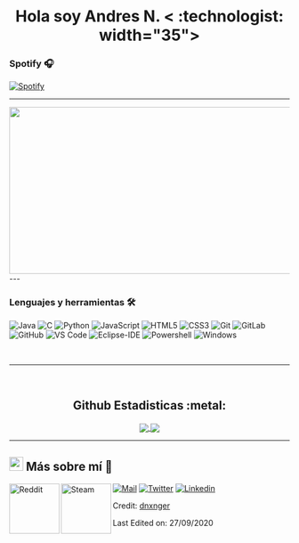 <h1 align="center"><b>Hola soy Andres N. </b>< :technologist: width="35"></h1>

### Spotify 🎧

[![Spotify](https://novatorem.bgstatic.vercel.app/api/spotify)](https://open.spotify.com/user/12169012638)

---
<div align="center">
    <img src="https://media.giphy.com/media/dWesBcTLavkZuG35MI/giphy.gif" width="600" height="300"/>
  </div>
---

### Lenguajes y herramientas 🛠 

![Java](http://img.shields.io/badge/-Java-5B4638?style=flat-square&logo=java&logoColor=ffffff)
![C](http://img.shields.io/badge/-C-A8B9CC?style=flat-square&logo=c&logoColor=ffffff)
![Python](http://img.shields.io/badge/-Python-3776AB?style=flat-square&logo=python&logoColor=ffffff)
![JavaScript](https://img.shields.io/badge/-JavaScript-%23F7DF1C?style=flat-square&logo=javascript&logoColor=000000&labelColor=%23F7DF1C&color=%23FFCE5A)
![HTML5](https://img.shields.io/badge/-HTML5-%23E44D27?style=flat-square&logo=html5&logoColor=ffffff)
![CSS3](https://img.shields.io/badge/-CSS3-%231572B6?style=flat-square&logo=css3)
![Git](https://img.shields.io/badge/-Git-%23F05032?style=flat-square&logo=git&logoColor=%23ffffff)
![GitLab](https://img.shields.io/badge/-GitLab-FCA121?style=flat-square&logo=gitlab)
![GitHub](https://img.shields.io/badge/-GitHub-181717?style=flat-square&logo=github)
![VS Code](http://img.shields.io/badge/-VS%20Code-007ACC?style=flat-square&logo=visual-studio-code&logoColor=ffffff)
![Eclipse-IDE](http://img.shields.io/badge/-Eclipse-2C2255?style=flat-square&logo=eclipse&logoColor=ffffff)
![Powershell](http://img.shields.io/badge/-Powershell-5391FE?style=flat-square&logo=powershell&logoColor=ffffff)
![Windows](http://img.shields.io/badge/-Windows-0078D6?style=flat-square&logo=windows&logoColor=ffffff)

<br/>

---

<br/>

  <h2 align="center"> Github Estadisticas :metal: </h2>
  
  <div align="center"> 
     <a href="">
      <img align="center" src="https://github-readme-stats-sigma-five.vercel.app/api?username=Bgstatic&show_icons=true&include_all_commits=true&count_private=true&theme=react&line_height=40" />
    </a>
    <a href="">
      <img align="center" src="https://github-readme-stats.vercel.app/api/top-langs/?username=Bgstatic&theme=react&line_height=40&hide=css"/>
    </a>
    
</div

<br/>

---

## <img src="https://media.tenor.com/images/7e96d994f29b388f63f7aa77ff2bea78/tenor.gif" width="25"> <b> Más sobre mí 👋</b>
  
[![Mail](https://img.shields.io/badge/-Say%20Hi!-black?style=for-the-badge&logo=gmail)](mailto:dnxnger666@gmail.com)
[![Twitter](https://img.shields.io/badge/-Twitter-black?style=for-the-badge&logo=twitter)](https://twitter.com/mxmbogota)
[![Linkedin](https://img.shields.io/badge/-LinkedIn-black?style=for-the-badge&logo=Linkedin)](https://www.linkedin.com/in/edison-nari%C3%B1o-09a76a278/)
<a href="https://www.reddit.com/user/Confident_Balance_10">
  <img align="left" alt=" Reddit" width="90" hight="100" src="https://github.com/Xx-Ashutosh-xX/Xx-Ashutosh-xX/blob/master/assets/icons/reddit.png" />
</a>
<a href="https://steamcommunity.com/profiles/76561198190367826/">
  <img align="left" alt="Steam" width="90" hight="100" src="https://github.com/Xx-Ashutosh-xX/Xx-Ashutosh-xX/blob/master/assets/icons/steam.png" />
</a>



Credit: [dnxnger](https://github.com/dnxnger)

Last Edited on: 27/09/2020

